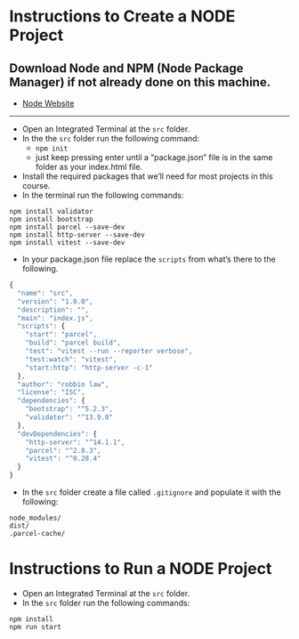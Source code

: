 # Instructions to Create a NODE Project

## Download Node and NPM (Node Package Manager) if not already done on this machine.

- [Node Website](https://nodejs.org/en/)

----

- Open an Integrated Terminal at the `src` folder.
- In the the `src` folder run the following command:
  - `npm init`
  - just keep pressing enter until a “package.json” file is in the same folder as your index.html file.
- Install the required packages that we’ll need for most projects in this course.
- In the terminal run the following commands:
```npm
npm install validator
npm install bootstrap
npm install parcel --save-dev
npm install http-server --save-dev
npm install vitest --save-dev
```
- In your package.json file replace the `scripts` from what’s there to the following.

```javaScript
{
  "name": "src",
  "version": "1.0.0",
  "description": "",
  "main": "index.js",
  "scripts": {
    "start": "parcel",
    "build": "parcel build",
    "test": "vitest --run --reporter verbose",
    "test:watch": "vitest",
    "start:http": "http-server -c-1"
  },
  "author": "robbin law",
  "license": "ISC",
  "dependencies": {
    "bootstrap": "^5.2.3",
    "validator": "^13.9.0"
  },
  "devDependencies": {
    "http-server": "^14.1.1",
    "parcel": "^2.8.3",
    "vitest": "^0.28.4"
  }
}
```
- In the `src` folder create a file called `.gitignore` and populate it with the following:
```npm
node_modules/
dist/
.parcel-cache/
```

# Instructions to Run a NODE Project

- Open an Integrated Terminal at the `src` folder.
- In the `src` folder run the following commands:
```npm
npm install
npm run start
```
